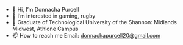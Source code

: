 - 👋 Hi, I’m Donnacha Purcell
- 👀 I’m interested in gaming, rugby
- 🌱 Graduate of Technological University of the Shannon: Midlands Midwest, Athlone Campus
- 📫 How to reach me
      Email: donnachapurcell20@gmail.com

<!---
donnachapurcell20/donnachapurcell20 is a ✨ special ✨ repository because its `README.md` (this file) appears on your GitHub profile.
You can click the Preview link to take a look at your changes.
--->
